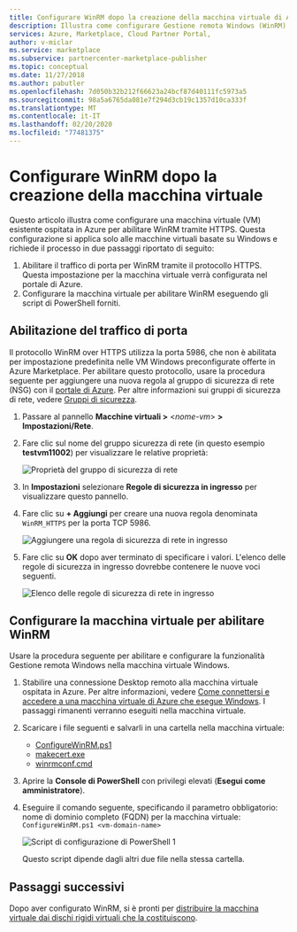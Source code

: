 ```yaml
---
title: Configurare WinRM dopo la creazione della macchina virtuale di Azure | Azure Marketplace
description: Illustra come configurare Gestione remota Windows (WinRM) dopo la creazione di una macchina virtuale ospitata in Azure.
services: Azure, Marketplace, Cloud Partner Portal,
author: v-miclar
ms.service: marketplace
ms.subservice: partnercenter-marketplace-publisher
ms.topic: conceptual
ms.date: 11/27/2018
ms.author: pabutler
ms.openlocfilehash: 7d050b32b212f66623a24bcf87d40111fc5973a5
ms.sourcegitcommit: 98a5a6765da081e7f294d3cb19c1357d10ca333f
ms.translationtype: MT
ms.contentlocale: it-IT
ms.lasthandoff: 02/20/2020
ms.locfileid: "77481375"
---
```

# <a name="configure-winrm-after-virtual-machine-creation"></a>Configurare WinRM dopo la creazione della macchina virtuale

Questo articolo illustra come configurare una macchina virtuale (VM) esistente ospitata in Azure per abilitare WinRM tramite HTTPS.  Questa configurazione si applica solo alle macchine virtuali basate su Windows e richiede il processo in due passaggi riportato di seguito:

1. Abilitare il traffico di porta per WinRM tramite il protocollo HTTPS.  Questa impostazione per la macchina virtuale verrà configurata nel portale di Azure.
2. Configurare la macchina virtuale per abilitare WinRM eseguendo gli script di PowerShell forniti.


## <a name="enabling-port-traffic"></a>Abilitazione del traffico di porta

Il protocollo WinRM over HTTPS utilizza la porta 5986, che non è abilitata per impostazione predefinita nelle VM Windows preconfigurate offerte in Azure Marketplace. Per abilitare questo protocollo, usare la procedura seguente per aggiungere una nuova regola al gruppo di sicurezza di rete (NSG) con il [portale di Azure](https://portal.azure.com).  Per altre informazioni sui gruppi di sicurezza di rete, vedere [Gruppi di sicurezza](https://docs.microsoft.com/azure/virtual-network/security-overview).

1.  Passare al pannello **Macchine virtuali >**   <*nome-vm*>   **> Impostazioni/Rete**.
2.  Fare clic sul nome del gruppo sicurezza di rete (in questo esempio **testvm11002**) per visualizzare le relative proprietà:

    ![Proprietà del gruppo di sicurezza di rete](./media/nsg-properties.png)
 
3. In **Impostazioni** selezionare **Regole di sicurezza in ingresso** per visualizzare questo pannello.
4. Fare clic su **+ Aggiungi** per creare una nuova regola denominata `WinRM_HTTPS` per la porta TCP 5986.

    ![Aggiungere una regola di sicurezza di rete in ingresso](./media/nsg-new-rule.png)

5. Fare clic su **OK** dopo aver terminato di specificare i valori.  L'elenco delle regole di sicurezza in ingresso dovrebbe contenere le nuove voci seguenti.

    ![Elenco delle regole di sicurezza di rete in ingresso](./media/nsg-new-inbound-listing.png)


## <a name="configure-vm-to-enable-winrm"></a>Configurare la macchina virtuale per abilitare WinRM 

Usare la procedura seguente per abilitare e configurare la funzionalità Gestione remota Windows nella macchina virtuale Windows.   

1. Stabilire una connessione Desktop remoto alla macchina virtuale ospitata in Azure.  Per altre informazioni, vedere [Come connettersi e accedere a una macchina virtuale di Azure che esegue Windows](https://docs.microsoft.com/azure/virtual-machines/windows/connect-logon).  I passaggi rimanenti verranno eseguiti nella macchina virtuale.
2. Scaricare i file seguenti e salvarli in una cartella nella macchina virtuale:
    - [ConfigureWinRM.ps1](https://raw.githubusercontent.com/Azure/azure-quickstart-templates/master/201-vm-winrm-windows/ConfigureWinRM.ps1)
    - [makecert.exe](https://raw.githubusercontent.com/Azure/azure-quickstart-templates/master/201-vm-winrm-windows/makecert.exe)
    - [winrmconf.cmd](https://raw.githubusercontent.com/Azure/azure-quickstart-templates/master/201-vm-winrm-windows/winrmconf.cmd)
3. Aprire la **Console di PowerShell** con privilegi elevati (**Esegui come amministratore**). 
4. Eseguire il comando seguente, specificando il parametro obbligatorio: nome di dominio completo (FQDN) per la macchina virtuale: <br/>
   `ConfigureWinRM.ps1 <vm-domain-name>`

    ![Script di configurazione di PowerShell 1](./media/powershell-file1.png)

    Questo script dipende dagli altri due file nella stessa cartella.


## <a name="next-steps"></a>Passaggi successivi

Dopo aver configurato WinRM, si è pronti per [distribuire la macchina virtuale dai dischi rigidi virtuali che la costituiscono](./cpp-deploy-vm-vhd.md).
